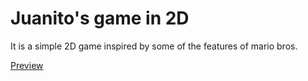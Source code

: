 # Juanito's game in 2D

It is a simple 2D game inspired by some of the features of mario bros.

[Preview](https://youtu.be/B1p6u1O93aM)
